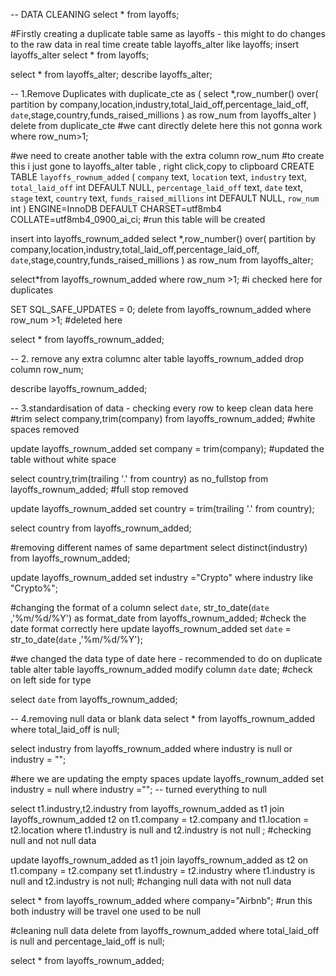 -- DATA CLEANING
select * from layoffs;

#Firstly creating a duplicate table same as layoffs - this might to do changes to the raw data in real time
create table layoffs_alter like layoffs;
insert layoffs_alter
select * from layoffs;

select * from layoffs_alter;
describe layoffs_alter;

-- 1.Remove Duplicates
with duplicate_cte as
(
	select *,row_number() 
	over( 
			partition by company,location,industry,total_laid_off,percentage_laid_off,
			`date`,stage,country,funds_raised_millions
		) as row_num
	from layoffs_alter
)
delete from duplicate_cte #we cant directly delete here this not gonna work
where row_num>1;

#we need to create another table with the extra column row_num
#to create this i just gone to layoffs_alter table , right click,copy to clipboard
CREATE TABLE `layoffs_rownum_added` (
  `company` text,
  `location` text,
  `industry` text,
  `total_laid_off` int DEFAULT NULL,
  `percentage_laid_off` text,
  `date` text,
  `stage` text,
  `country` text,
  `funds_raised_millions` int DEFAULT NULL,
  `row_num` int
) ENGINE=InnoDB DEFAULT CHARSET=utf8mb4 COLLATE=utf8mb4_0900_ai_ci; #run this table will be created

insert into layoffs_rownum_added
select *,row_number() 
	over( 
			partition by company,location,industry,total_laid_off,percentage_laid_off,
			`date`,stage,country,funds_raised_millions
		) as row_num
	from layoffs_alter;

select*from layoffs_rownum_added
where row_num >1; #i checked here for duplicates

SET SQL_SAFE_UPDATES = 0;
delete from layoffs_rownum_added
where row_num >1; #deleted here 

select * from layoffs_rownum_added;

-- 2. remove any extra columnc
alter table layoffs_rownum_added
drop column row_num;

describe layoffs_rownum_added;

-- 3.standardisation of data - checking every row to keep clean data here
#trim
select company,trim(company) from layoffs_rownum_added; #white spaces removed
 
update layoffs_rownum_added
set company = trim(company); #updated the table without white space
 
 select country,trim(trailing '.' from country) as no_fullstop 
 from layoffs_rownum_added; #full stop removed
 
 update layoffs_rownum_added
 set country = trim(trailing '.' from country);
 
 select country from layoffs_rownum_added;
 
#removing different names of same department
select distinct(industry) from layoffs_rownum_added;
 
update layoffs_rownum_added
set industry ="Crypto"
where industry like "Crypto%";

#changing the format of a column
select `date`,
str_to_date(`date` ,'%m/%d/%Y') as format_date from layoffs_rownum_added; #check the date format correctly here
update layoffs_rownum_added
set `date` = str_to_date(`date` ,'%m/%d/%Y');
  
#we changed the data type of date here - recommended to do on duplicate table
alter table layoffs_rownum_added
modify column `date` date; #check on left side for type
  
select `date` from layoffs_rownum_added;
  
-- 4.removing null data or blank data
select * from layoffs_rownum_added 
where total_laid_off is null;

select industry from layoffs_rownum_added
where industry is null or industry = "";

#here we are updating the empty spaces
update layoffs_rownum_added
set industry = null
where industry =""; -- turned everything to null

select t1.industry,t2.industry from layoffs_rownum_added as t1
join layoffs_rownum_added t2
on t1.company = t2.company
and t1.location = t2.location
where t1.industry is null  and t2.industry is not null ; #checking null and not null data

update layoffs_rownum_added as t1
join layoffs_rownum_added as t2
on t1.company = t2.company
set t1.industry = t2.industry
where t1.industry is null
and t2.industry is not null; #changing null data with not null data

select * from layoffs_rownum_added where company="Airbnb"; #run this both industry will be travel one  used to be null

#cleaning null data
delete from layoffs_rownum_added
where total_laid_off is null 
and percentage_laid_off is null;

select * from layoffs_rownum_added;
